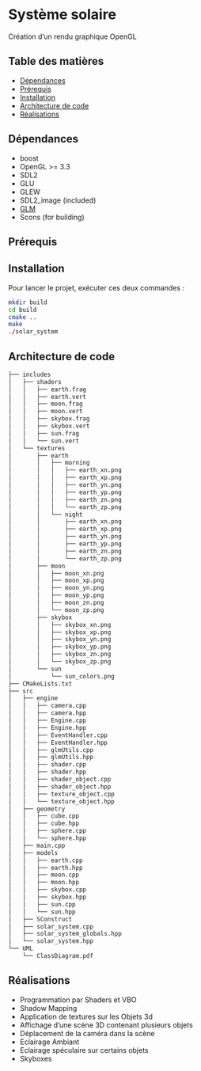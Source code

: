 # Système solaire

Création d’un rendu graphique OpenGL



## Table des matières
* [Dépendances](#dépendances)
* [Prérequis](#prérequis)
* [Installation](#installation)
* [Architecture de code](#architecture-de-code)
* [Réalisations](#réalisations)



## Dépendances

* boost
* OpenGL >= 3.3
* SDL2
* GLU
* GLEW
* SDL2\_image (included)
* [GLM](http://glm.g-truc.net/0.9.4/index.html)
* Scons (for building)



## Prérequis





## Installation

Pour lancer le projet, exécuter ces deux commandes :

```bash
mkdir build
cd build
cmake ..
make
./solar_system

```



## Architecture de code

```bash
├── includes
│   ├── shaders
│   │   ├── earth.frag
│   │   ├── earth.vert
│   │   ├── moon.frag
│   │   ├── moon.vert
│   │   ├── skybox.frag
│   │   ├── skybox.vert
│   │   ├── sun.frag
│   │   └── sun.vert
│   └── textures
│       ├── earth
│       │   ├── morning
│       │   │   ├── earth_xn.png
│       │   │   ├── earth_xp.png
│       │   │   ├── earth_yn.png
│       │   │   ├── earth_yp.png
│       │   │   ├── earth_zn.png
│       │   │   └── earth_zp.png
│       │   └── night
│       │       ├── earth_xn.png
│       │       ├── earth_xp.png
│       │       ├── earth_yn.png
│       │       ├── earth_yp.png
│       │       ├── earth_zn.png
│       │       └── earth_zp.png
│       ├── moon
│       │   ├── moon_xn.png
│       │   ├── moon_xp.png
│       │   ├── moon_yn.png
│       │   ├── moon_yp.png
│       │   ├── moon_zn.png
│       │   └── moon_zp.png
│       ├── skybox
│       │   ├── skybox_xn.png
│       │   ├── skybox_xp.png
│       │   ├── skybox_yn.png
│       │   ├── skybox_yp.png
│       │   ├── skybox_zn.png
│       │   └── skybox_zp.png
│       └── sun
│           └── sun_colors.png
├── CMakeLists.txt
├── src
│   ├── engine
│   │   ├── camera.cpp
│   │   ├── camera.hpp
│   │   ├── Engine.cpp
│   │   ├── Engine.hpp
│   │   ├── EventHandler.cpp
│   │   ├── EventHandler.hpp
│   │   ├── glmUtils.cpp
│   │   ├── glmUtils.hpp
│   │   ├── shader.cpp
│   │   ├── shader.hpp
│   │   ├── shader_object.cpp
│   │   ├── shader_object.hpp
│   │   ├── texture_object.cpp
│   │   └── texture_object.hpp
│   ├── geometry
│   │   ├── cube.cpp
│   │   ├── cube.hpp
│   │   ├── sphere.cpp
│   │   └── sphere.hpp
│   ├── main.cpp
│   ├── models
│   │   ├── earth.cpp
│   │   ├── earth.hpp
│   │   ├── moon.cpp
│   │   ├── moon.hpp
│   │   ├── skybox.cpp
│   │   ├── skybox.hpp
│   │   ├── sun.cpp
│   │   └── sun.hpp
│   ├── SConstruct
│   ├── solar_system.cpp
│   ├── solar_system_globals.hpp
│   └── solar_system.hpp
└── UML
    └── ClassDiagram.pdf

```



## Réalisations

* Programmation par Shaders et VBO
* Shadow Mapping
* Application de textures sur les Objets 3d
* Affichage d’une scène 3D contenant plusieurs objets
* Déplacement de la caméra dans la scène
* Eclairage Ambiant
* Eclairage spéculaire sur certains objets
* Skyboxes



